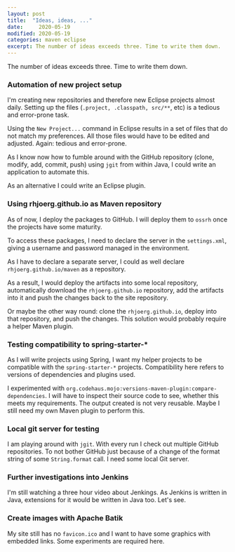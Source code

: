 ```yaml
---
layout: post
title:  "Ideas, ideas, ..."
date:     2020-05-19
modified: 2020-05-19
categories: maven eclipse
excerpt: The number of ideas exceeds three. Time to write them down.
---
```


The number of ideas exceeds three. Time to write them down.

### Automation of new project setup

I'm creating new repositories and therefore new Eclipse projects almost daily. Setting up the
files (`.project, .classpath, src/**`, etc) is a tedious and error-prone task.

Using the `New Project...` command in Eclipse results in a set of files that do not match my
preferences. All those files would have to be edited and adjusted. Again: tedious and error-prone.

As I know now how to fumble around with the GitHub repository (clone, modify, add, commit, push) using `jgit`
from within Java, I could write an application to automate this.

As an alternative I could write an Eclipse plugin.

### Using rhjoerg.github.io as Maven repository

As of now, I deploy the packages to GitHub. I will deploy them to `ossrh` once the projects have some maturity.

To access these packages, I need to declare the server in the `settings.xml`, giving a username and password
managed in the environment.

As I have to declare a separate server, I could as well declare `rhjoerg.github.io/maven` as a repository.

As a result, I would deploy the artifacts into some local repository, automatically download the
`rhjoerg.github.io` repository, add the artifacts into it and push the changes back to the site repository.

Or maybe the other way round: clone the `rhjoerg.github.io`, deploy into that repository, and push the changes.
This solution would probably require a helper Maven plugin.

### Testing compatibility to spring-starter-*

As I will write projects using Spring, I want my helper projects to be compatible with the `spring-starter-*`
projects. Compatibility here refers to versions of dependencies and plugins used.

I experimented with `org.codehaus.mojo:versions-maven-plugin:compare-dependencies`. I will have to inspect
their source code to see, whether this meets my requirements. The output created is not very reusable.
Maybe I still need my own Maven plugin to perform this.

### Local git server for testing

I am playing around with `jgit`. With every run I check out multiple GitHub repositories. To not bother
GitHub just because of a change of the format string of some `String.format` call. I need some local Git server.

### Further investigations into Jenkins

I'm still watching a three hour video about Jenkings. As Jenkins is written in Java, extensions for it
would be written in Java too. Let's see.

### Create images with Apache Batik

My site still has no `favicon.ico` and I want to have some graphics with embedded links. Some experiments
are required here.
